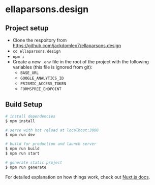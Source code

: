 # ellaparsons.design

## Project setup

- Clone the respoitory from https://github.com/jackdomleo7/ellaparsons.design
- `cd ellaparsons.design`
- `npm i`
- Create a new `.env` file in the root of the project with the following variables (this file is ignored from git):
  - `BASE_URL`
  - `GOOGLE_ANALYTICS_ID`
  - `PRISMIC_ACCESS_TOKEN`
  - `FORMSPREE_ENDPOINT`

## Build Setup

```bash
# install dependencies
$ npm install

# serve with hot reload at localhost:3000
$ npm run dev

# build for production and launch server
$ npm run build
$ npm run start

# generate static project
$ npm run generate
```

For detailed explanation on how things work, check out [Nuxt.js docs](https://nuxtjs.org).
